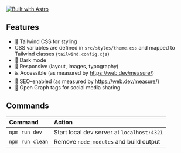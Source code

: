 [![Built with Astro](https://astro.badg.es/v2/built-with-astro/small.svg)](https://astro.build)

## Features

- 💨 Tailwind CSS for styling
- CSS variables are defined in `src/styles/theme.css` and mapped to Tailwind classes (`tailwind.config.cjs`)
- 🌙 Dark mode
- 📱 Responsive (layout, images, typography)
- ♿ Accessible (as measured by https://web.dev/measure/)
- 🔎 SEO-enabled (as measured by https://web.dev/measure/)
- 🔗 Open Graph tags for social media sharing

## Commands

| Command                | Action                                            |
| :--------------------- | :------------------------------------------------ |
| `npm run dev`          | Start local dev server at `localhost:4321`        |
| `npm run clean`        | Remove `node_modules` and build output            |


